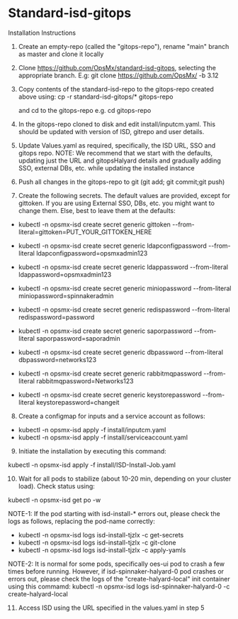 # Standard-isd-gitops

Installation Instructions
1. Create an empty-repo (called the "gitops-repo"), rename "main" branch as master and clone it locally
2. Clone https://github.com/OpsMx/standard-isd-gitops, selecting the appropriate branch. E.g:
   git clone https://github.com/OpsMx/  -b 3.12
3. Copy contents of the standard-isd-repo to the gitops-repo created above using:
   cp -r standard-isd-gitops/* gitops-repo
   
   and cd to the gitops-repo e.g. cd gitops-repo
4. In the gitops-repo cloned to disk and edit install/inputcm.yaml. This should be updated with version of ISD, gitrepo and user details.
5. Update Values.yaml as required, specifically, the ISD URL, SSO and gitops repo. 
NOTE: We recommend that we start with the defaults, updating just the URL and gitopsHalyard details and gradually adding SSO, external DBs, etc. while updating the installed instance

6. Push all changes in the gitops-repo to git (git add; git commit;git push)

7. Create the following secrets. The default values are provided, except for gittoken. If you are using External SSO, DBs, etc. you might want to change them. Else, best to leave them at the defaults:
- kubectl -n opsmx-isd create secret generic gittoken --from-literal=gittoken=PUT_YOUR_GITTOKEN_HERE

- kubectl -n opsmx-isd create secret generic ldapconfigpassword --from-literal ldapconfigpassword=opsmxadmin123
- kubectl -n opsmx-isd create secret generic ldappassword --from-literal ldappassword=opsmxadmin123
- kubectl -n opsmx-isd create secret generic miniopassword --from-literal miniopassword=spinnakeradmin
- kubectl -n opsmx-isd create secret generic redispassword --from-literal redispassword=password
- kubectl -n opsmx-isd create secret generic saporpassword --from-literal saporpassword=saporadmin
- kubectl -n opsmx-isd create secret generic dbpassword --from-literal dbpassword=networks123
- kubectl -n opsmx-isd create secret generic rabbitmqpassword --from-literal rabbitmqpassword=Networks123
- kubectl -n opsmx-isd create secret generic keystorepassword --from-literal keystorepassword=changeit

8. Create a configmap for inputs and a service account as follows:
- kubectl -n opsmx-isd apply -f install/inputcm.yaml 
- kubectl -n opsmx-isd apply -f install/serviceaccount.yaml

9. Initiate the installation by executing this command:

kubectl -n opsmx-isd apply -f install/ISD-Install-Job.yaml

10. Wait for all pods to stabilize (about 10-20 min, depending on your cluster load). Check status using:

kubectl -n opsmx-isd get po -w

NOTE-1: If the pod starting with isd-install-* errors out, please check the logs as follows, replacing the pod-name correctly:
- kubectl -n opsmx-isd logs isd-install-tjzlx -c get-secrets
- kubectl -n opsmx-isd logs isd-install-tjzlx -c git-clone
- kubectl -n opsmx-isd logs isd-install-tjzlx -c apply-yamls


NOTE-2: It is normal for some pods, specifically oes-ui pod to crash a few times before running. However, if isd-spinnaker-halyard-0 pod crashes or errors out, please check the logs of the "create-halyard-local" init container using this commamd:
kubectl -n opsmx-isd logs isd-spinnaker-halyard-0 -c create-halyard-local

11. Access ISD using the URL specified in the values.yaml in step 5




